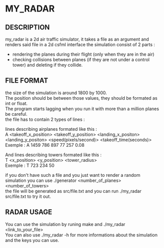 # MY_RADAR  
## DESCRIPTION  
  
my_radar is a 2d air traffic simulator, it takes a file as an argument and renders said file in a 2d csfml interface
the simulation consist of 2 parts :  
- rendering the planes during their flight (only when they are in the air)
- checking collisions between planes (if they are not under a control tower) and deleting if they collide.

## FILE FORMAT  
  
the size of the simulation is around 1800 by 1000.  
The position should be between those values, they should be formated as int or float.  
The program starts lagging when you run it with more than a million planes be careful.  
the file has to contain 2 types of lines :  
  
lines describing airplanes formated like this :  
A <takeoff_x_position> <takeoff_y_position> <landing_x_positon> <landing_y_positon> <speed(pixels/second)> <takeoff_time(seconds)>  
Exemple : A 1459 786 897 77 257 0.08  
  
And lines describing towers formated like this :  
T <x_position> <y_position> <tower_radius>  
Exemple : T 723 234 50  

if you don't have such a file and you just want to render a random simulation you can use ./generator <number_of_planes> <number_of_towers>  
the file will be generated as src/file.txt and you can run ./my_radar src/file.txt to try it out.  

## RADAR USAGE

You can use the simulation by runing make and ./my_radar <link_to_your_file>  
You can also use ./my_radar -h for more informations about the simulation and the keys you can use.  
